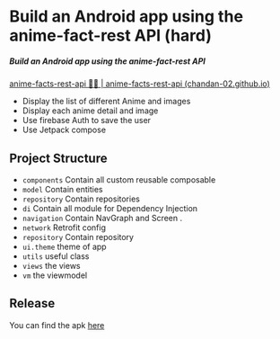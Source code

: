 # Build an Android app using the anime-fact-rest API  (hard)
##### Build an Android app using the anime-fact-rest API 

[anime-facts-rest-api 🐱‍🚀 | anime-facts-rest-api (chandan-02.github.io)](https://chandan-02.github.io/anime-facts-rest-api/)

- Display the list of different Anime and images
- Display each anime detail and image
- Use firebase Auth to save the user
- Use Jetpack compose

## Project Structure

- ```components``` Contain all custom reusable composable
- ```model``` Contain entities
- ```repository``` Contain repositories
- ```di``` Contain all module for Dependency Injection
- ```navigation```  Contain NavGraph and Screen .
- ```network```  Retrofit config
- ```repository``` Contain repository
- ```ui.theme``` theme of app
- ```utils``` useful class
- ```views``` the views
- ```vm``` the viewmodel

## Release
You can find the apk  [here](https://github.com/zack2/android-app-using-anime-fact-rest/tree/main/app/release)